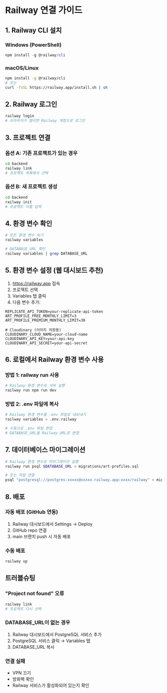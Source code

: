 # Railway 연결 가이드

## 1. Railway CLI 설치

### Windows (PowerShell)
```powershell
npm install -g @railway/cli
```

### macOS/Linux
```bash
npm install -g @railway/cli
# 또는
curl -fsSL https://railway.app/install.sh | sh
```

## 2. Railway 로그인
```bash
railway login
# 브라우저가 열리면 Railway 계정으로 로그인
```

## 3. 프로젝트 연결

### 옵션 A: 기존 프로젝트가 있는 경우
```bash
cd backend
railway link
# 프로젝트 목록에서 선택
```

### 옵션 B: 새 프로젝트 생성
```bash
cd backend
railway init
# 프로젝트 이름 입력
```

## 4. 환경 변수 확인
```bash
# 모든 환경 변수 보기
railway variables

# DATABASE_URL 확인
railway variables | grep DATABASE_URL
```

## 5. 환경 변수 설정 (웹 대시보드 추천)

1. https://railway.app 접속
2. 프로젝트 선택
3. Variables 탭 클릭
4. 다음 변수 추가:

```
REPLICATE_API_TOKEN=your-replicate-api-token
ART_PROFILE_FREE_MONTHLY_LIMIT=3
ART_PROFILE_PREMIUM_MONTHLY_LIMIT=30

# Cloudinary (이미지 저장용)
CLOUDINARY_CLOUD_NAME=your-cloud-name
CLOUDINARY_API_KEY=your-api-key
CLOUDINARY_API_SECRET=your-api-secret
```

## 6. 로컬에서 Railway 환경 변수 사용

### 방법 1: railway run 사용
```bash
# Railway 환경 변수로 서버 실행
railway run npm run dev
```

### 방법 2: .env 파일에 복사
```bash
# Railway 환경 변수를 .env 파일로 내보내기
railway variables > .env.railway

# 수동으로 .env 파일 편집
# DATABASE_URL을 Railway URL로 변경
```

## 7. 데이터베이스 마이그레이션

```bash
# Railway 환경 변수로 마이그레이션 실행
railway run psql $DATABASE_URL < migrations/art-profiles.sql

# 또는 직접 연결
psql "postgresql://postgres:xxxxx@xxxxx.railway.app:xxxx/railway" < migrations/art-profiles.sql
```

## 8. 배포

### 자동 배포 (GitHub 연동)
1. Railway 대시보드에서 Settings → Deploy
2. GitHub repo 연결
3. main 브랜치 push 시 자동 배포

### 수동 배포
```bash
railway up
```

## 트러블슈팅

### "Project not found" 오류
```bash
railway link
# 프로젝트 다시 선택
```

### DATABASE_URL이 없는 경우
1. Railway 대시보드에서 PostgreSQL 서비스 추가
2. PostgreSQL 서비스 클릭 → Variables 탭
3. DATABASE_URL 복사

### 연결 실패
- VPN 끄기
- 방화벽 확인
- Railway 서비스가 활성화되어 있는지 확인